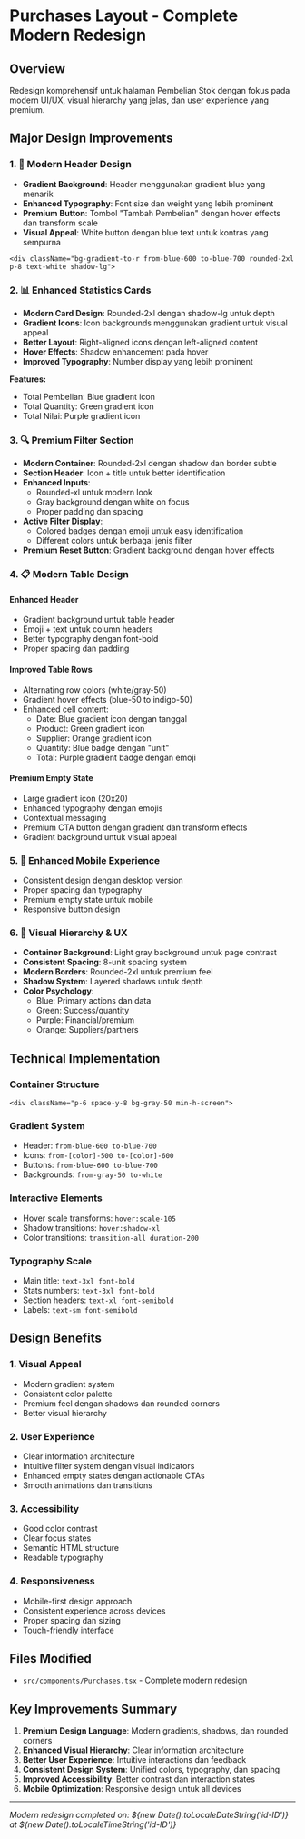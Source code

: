# Purchases Layout - Complete Modern Redesign

## Overview
Redesign komprehensif untuk halaman Pembelian Stok dengan fokus pada modern UI/UX, visual hierarchy yang jelas, dan user experience yang premium.

## Major Design Improvements

### 1. 🎨 **Modern Header Design**
- **Gradient Background**: Header menggunakan gradient blue yang menarik
- **Enhanced Typography**: Font size dan weight yang lebih prominent
- **Premium Button**: Tombol "Tambah Pembelian" dengan hover effects dan transform scale
- **Visual Appeal**: White button dengan blue text untuk kontras yang sempurna

```tsx
<div className="bg-gradient-to-r from-blue-600 to-blue-700 rounded-2xl p-8 text-white shadow-lg">
```

### 2. 📊 **Enhanced Statistics Cards**
- **Modern Card Design**: Rounded-2xl dengan shadow-lg untuk depth
- **Gradient Icons**: Icon backgrounds menggunakan gradient untuk visual appeal
- **Better Layout**: Right-aligned icons dengan left-aligned content
- **Hover Effects**: Shadow enhancement pada hover
- **Improved Typography**: Number display yang lebih prominent

**Features:**
- Total Pembelian: Blue gradient icon
- Total Quantity: Green gradient icon  
- Total Nilai: Purple gradient icon

### 3. 🔍 **Premium Filter Section**
- **Modern Container**: Rounded-2xl dengan shadow dan border subtle
- **Section Header**: Icon + title untuk better identification
- **Enhanced Inputs**: 
  - Rounded-xl untuk modern look
  - Gray background dengan white on focus
  - Proper padding dan spacing
- **Active Filter Display**: 
  - Colored badges dengan emoji untuk easy identification
  - Different colors untuk berbagai jenis filter
- **Premium Reset Button**: Gradient background dengan hover effects

### 4. 📋 **Modern Table Design**

#### **Enhanced Header**
- Gradient background untuk table header
- Emoji + text untuk column headers
- Better typography dengan font-bold
- Proper spacing dan padding

#### **Improved Table Rows**
- Alternating row colors (white/gray-50)
- Gradient hover effects (blue-50 to indigo-50)
- Enhanced cell content:
  - Date: Blue gradient icon dengan tanggal
  - Product: Green gradient icon
  - Supplier: Orange gradient icon
  - Quantity: Blue badge dengan "unit"
  - Total: Purple gradient badge dengan emoji

#### **Premium Empty State**
- Large gradient icon (20x20)
- Enhanced typography dengan emojis
- Contextual messaging
- Premium CTA button dengan gradient dan transform effects
- Gradient background untuk visual appeal

### 5. 📱 **Enhanced Mobile Experience**
- Consistent design dengan desktop version
- Proper spacing dan typography
- Premium empty state untuk mobile
- Responsive button design

### 6. 🎯 **Visual Hierarchy & UX**
- **Container Background**: Light gray background untuk page contrast
- **Consistent Spacing**: 8-unit spacing system
- **Modern Borders**: Rounded-2xl untuk premium feel
- **Shadow System**: Layered shadows untuk depth
- **Color Psychology**: 
  - Blue: Primary actions dan data
  - Green: Success/quantity
  - Purple: Financial/premium
  - Orange: Suppliers/partners

## Technical Implementation

### **Container Structure**
```tsx
<div className="p-6 space-y-8 bg-gray-50 min-h-screen">
```

### **Gradient System**
- Header: `from-blue-600 to-blue-700`
- Icons: `from-[color]-500 to-[color]-600`
- Buttons: `from-blue-600 to-blue-700`
- Backgrounds: `from-gray-50 to-white`

### **Interactive Elements**
- Hover scale transforms: `hover:scale-105`
- Shadow transitions: `hover:shadow-xl`
- Color transitions: `transition-all duration-200`

### **Typography Scale**
- Main title: `text-3xl font-bold`
- Stats numbers: `text-3xl font-bold`
- Section headers: `text-xl font-semibold`
- Labels: `text-sm font-semibold`

## Design Benefits

### **1. Visual Appeal**
- Modern gradient system
- Consistent color palette
- Premium feel dengan shadows dan rounded corners
- Better visual hierarchy

### **2. User Experience**
- Clear information architecture
- Intuitive filter system dengan visual indicators
- Enhanced empty states dengan actionable CTAs
- Smooth animations dan transitions

### **3. Accessibility**
- Good color contrast
- Clear focus states
- Semantic HTML structure
- Readable typography

### **4. Responsiveness**
- Mobile-first design approach
- Consistent experience across devices
- Proper spacing dan sizing
- Touch-friendly interface

## Files Modified
- `src/components/Purchases.tsx` - Complete modern redesign

## Key Improvements Summary
1. **Premium Design Language**: Modern gradients, shadows, dan rounded corners
2. **Enhanced Visual Hierarchy**: Clear information architecture
3. **Better User Experience**: Intuitive interactions dan feedback
4. **Consistent Design System**: Unified colors, typography, dan spacing
5. **Improved Accessibility**: Better contrast dan interaction states
6. **Mobile Optimization**: Responsive design untuk all devices

---
*Modern redesign completed on: ${new Date().toLocaleDateString('id-ID')} at ${new Date().toLocaleTimeString('id-ID')}*

